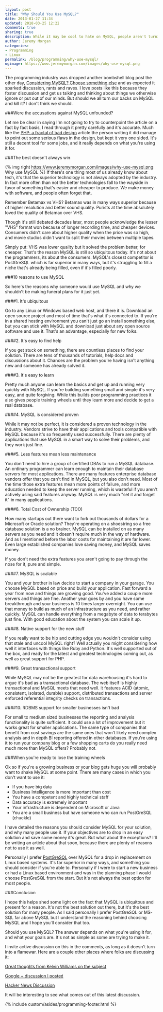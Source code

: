 ```yaml
---
layout: post
title: "Why Should You Use MySQL?"
date: 2013-01-27 11:34
updated: 2018-03-25 12:22
comments: true
sharing: true
description: While it may be cool to hate on MySQL, people aren't turning their backs on it in droves, and here's why.
author: Jeremy Morgan
categories:
- Programming
- Linux
permalink: /blog/programming/why-use-mysql/
ogimage: https://www.jeremymorgan.com/images/why-use-mysql.png
---
```

The programming industry was dropped another bombshell blog post the other day, <a href="http://grimoire.ca/mysql/choose-something-else">Considering MySQL? Choose something else</a> and as expected it sparked discussion, rants and raves. I love posts like this because they foster discussion and get us talking and thinking about things we otherwise ignore or put out of our minds. But should we all turn our backs on MySQL and kill it? I don't think we should. 

<!-- more -->
###Were the accusations against MySQL unfounded?

Let me be clear in saying I'm not going to try to counterpoint the article on a fact by fact basis, I read through it pretty carefully and it's accurate. Much like the <a href="http://me.veekun.com/blog/2012/04/09/php-a-fractal-of-bad-design/">PHP: a fractal of bad design</a> article the person writing it did manage to point out some serious flaws in the design, but kept it very one sided. It's still a decent tool for some jobs, and it really depends on what you're using it for. 

###The best doesn't always win

{% img right https://www.jeremymorgan.com/images/why-use-mysql.png Why use MySQL %}
If there's one thing most of us already know about tech, it's that the superior technology is not always adopted by the industry. In fact more often than not the better technologies fall to the wayside in favor of something that's easier and cheaper to produce. We make money with software, and people often forget that. 

Remember Betamax vs VHS? Betamax was in many ways superior because of higher resolution and better sound quality. Purists at the time absolutely loved the quality of Betamax over VHS.

Though it's still debated decades later, most people acknowledge the lesser "VHS" format won because of longer recording time, and cheaper devices. Consumers didn't care about higher quality when the price was so high, and movie studios didn't want to split their movies between multiple tapes. 

Simply put: VHS was lower quality but it solved the problem better, for cheaper. That's the reason MySQL is still so ubiquitous today. It's not about the programmers, its about the consumers. MySQL's closest competitor is PostGreSQL which is far superior in many ways, but it's struggling to fill a niche that's already being filled, even if it's filled poorly. 

###10 reasons to use MySQL

So here's the reasons why someone would use MySQL and why we shouldn't be making funeral plans for it just yet. 

####1. It's ubiquitous

Go to any Linux or Windows based web host, and there it is. Download an open source project and most of time that's what it's connected to. If you're in a shared hosting environment you can't just go an install something else, but you can stick with MySQL and download just about any open source software and use it. That's an advantage, especially for new folks. 

####2. It's easy to find help

If you get stuck on something, there are countless places to find your solution. There are tens of thousands of tutorials, help docs and discussions about it. Chances are the problem you're having isn't anything new and someone has already solved it. 

####3. It's easy to learn

Pretty much anyone can learn the basics and get up and running very quickly with MySQL. If you're building something small and simple it's very easy, and quite forgiving. While this builds poor programming practices it also gives people training wheels until they learn more and decide to get a real database. 

####4. MySQL is considered proven

While it may not be perfect, it is considered a proven technology in the industry. Vendors strive to have their applications and tools compatible with MySQL because it's so frequently used successfully. There are plenty of applications that use MySQL in a smart way to solve their problems, and they work just fine.

####5. Less features mean less maintenance

You don't need to hire a group of certified DBAs to run a MySQL database. An ordinary programmer can learn enough to maintain their database servers for most applications. There are many features enterprise database vendors offer that you can't find in MySQL, but you also don't need. Most of the time those extra features mean more points of failure, and more education needed to keep the server running, which is wasteful if you aren't actively using said features anyway. MySQL is very much "set it and forget it" in many applications. 

####6. Total Cost of Ownership (TCO)

How many startups out there want to fork out thousands of dollars for a Microsoft or Oracle solution? They're operating on a shoestring so a free database solution is a no brainer. MySQL can be installed on as many servers as you need and it doesn't require much in the way of hardware. And as I mentioned before the labor costs for maintaining it are far lower. Even large established companies love saving money, and MySQL saves money. 

If you don't need the extra features you aren't going to pay through the nose for it, pure and simple. 

####7. MySQL is scalable

You and your brother in law decide to start a company in your garage. You choose MySQL based on price and build your application. Fast forward a year from now and things are growing good. You've added a couple more servers and things are fine. Another year goes by and you have some breakthrough and your business is 10 times larger overnight. You can use that money to build as much of an infrastructure as you need, and rather quickly. MySQL can handle everything from a megabyte of data to terabytes just fine. With good education about the system you can scale it up. 

####8. Native support for the new stuff

If you really want to be hip and cutting edge you wouldn't consider using that stale and uncool MySQL right? Well actually you might considering how well it interfaces with things like Ruby and Python. It's well supported out of the box, and ready for the latest and greatest technologies coming out, as well as great support for PHP. 

####9. Great transactional support

While MySQL may not be the greatest for data warehousing it's hard to argue it's bad as a transactional database. The web itself is highly transactional and MySQL meets that need well. It features ACID (atomic, consistent, isolated, durable) support, distributed transactions and server enforced referential integrity checks on transactions.

####10. RDBMS support for smaller businesses isn't bad

For small to medium sized businesses the reporting and analysis functionality is quite sufficient. It could use a lot of improvement but it works great for smaller applications. The same type of companies that benefit from cost savings are the same ones that won't likely need complex analysis and in depth BI reporting offered in other databases. If you're using it to run your company blog or a few shopping carts do you really need much more than MySQL offers? Probably not. 


###When you're ready to lose the training wheels

Ok so if you're a growing business or your blog gets huge you will probably want to shake MySQL at some point. There are many cases in which you don't want to use it:

* If you have big data
* Business Intelligence is more important than cost
* You have a competent and highly technical staff
* Data accuracy is extremely important
* Your infrastructure is dependent on Microsoft or Java
* You are a small business but have someone who can run PostGreSQL (chuckle)

I have detailed the reasons you should consider MySQL for your solution, and why many people use it. If your objectives are to drop in an easy solution and save some money it's great. But what about the exceptions? I'll be writing an article about that soon, because there are plenty of reasons not to use it as well. 

Personally I prefer <a href="http://www.postgresql.org/" rel="nofollow" target="_blank">PostGreSQL</a> over MySQL for a drop in replacement on Linux based systems. It's far superior in many ways, and something you should consider if you're able to. Personally if I were to start a new business or had a Linux based environment and was in the planning phase I would choose PostGreSQL from the start. But it's not always the best option for most people. 

###Conclusion

I hope this helps shed some light on the fact that MySQL is ubiquitous and present for a reason. It's not the best solution out there, but it's the best solution for many people. As I said personally I prefer PostGreSQL or MS-SQL far above MySQL but I understand the reasoning behind choosing MySQL and I hope you'll consider that too. 

Should you use MySQL? The answer depends on what you're using it for, and what your goals are. It's not as simple as some are trying to make it.

I invite active discussion on this in the comments, as long as it doesn't turn into a flamewar. Here are a couple other places where folks are discussing it:

<a href="https://plus.google.com/u/0/110987122726818254657/posts/4VnWmmWGikH">Great thoughts from Kelvin Williams on the subject</a>

<a href="https://plus.google.com/u/0/+JeremyMorgan/posts/5SS9Ezmy7Vr">Google + discussion I posted</a>

<a href="http://news.ycombinator.com/item?id=5122299">Hacker News Discussion</a>

It will be interesting to see what comes out of this latest discussion. 

{% include custom/asides/programming-footer.html %}


